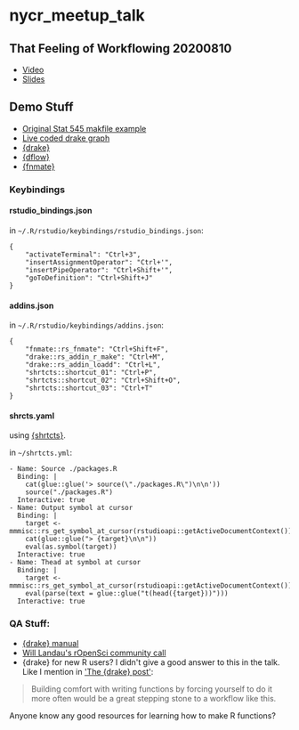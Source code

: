# nycr_meetup_talk

## That Feeling of Workflowing 20200810

  * [Video](https://www.youtube.com/watch?v=jU1Zv21GvT4)
  * [Slides](https://docs.google.com/presentation/d/18tEfBymtD50g3gTM2s2hfdRaoJTXRSohRSJxHb-FgU4/edit?usp=sharing)
  
## Demo Stuff

* [Original Stat 545 makfile example](https://stat545.com/automating-pipeline.html#the-final-makefile)
* [Live coded drake graph](https://github.com/MilesMcBain/nycr_meetup_talk_code)
* [{drake}](https://github.com/ropensci/drake)
* [{dflow}](https://github.com/milesmcbain/dflow)
* [{fnmate}](https://github.com.milesmcbain/fnmate)

### Keybindings

#### rstudio_bindings.json

in `~/.R/rstudio/keybindings/rstudio_bindings.json`:

```
{
    "activateTerminal": "Ctrl+3",
    "insertAssignmentOperator": "Ctrl+'",
    "insertPipeOperator": "Ctrl+Shift+'",
    "goToDefinition": "Ctrl+Shift+J"
}

```

#### addins.json

in `~/.R/rstudio/keybindings/addins.json`:

```
{
    "fnmate::rs_fnmate": "Ctrl+Shift+F",
    "drake::rs_addin_r_make": "Ctrl+M",
    "drake::rs_addin_loadd": "Ctrl+L",
    "shrtcts::shortcut_01": "Ctrl+P",
    "shrtcts::shortcut_02": "Ctrl+Shift+O",
    "shrtcts::shortcut_03": "Ctrl+T"
}
```

#### shrcts.yaml

using [{shrtcts}](https://github.com/gadenbuie/shrtcts).

in `~/shrtcts.yml`:

```
- Name: Source ./packages.R
  Binding: |
    cat(glue::glue('> source(\"./packages.R\")\n\n'))
    source("./packages.R")
  Interactive: true
- Name: Output symbol at cursor
  Binding: |
    target <- mmmisc::rs_get_symbol_at_cursor(rstudioapi::getActiveDocumentContext())
    cat(glue::glue("> {target}\n\n"))
    eval(as.symbol(target))
  Interactive: true
- Name: Thead at symbol at cursor
  Binding: |
    target <- mmmisc::rs_get_symbol_at_cursor(rstudioapi::getActiveDocumentContext())
    eval(parse(text = glue::glue("t(head({target}))")))
  Interactive: true

```

### QA Stuff:

* [{drake} manual](https://books.ropensci.org/drake/)
* [Will Landau's rOpenSci community call](https://ropensci.org/commcalls/2019-09-24/)
* {drake} for new R users? I didn't give a good answer to this in the talk. Like I mention in ['The {drake} post'](https://milesmcbain.xyz/the-drake-post/):

> Building comfort with writing functions by forcing yourself to do it more often would be a great stepping stone to a workflow like this.

Anyone know any good resources for learning how to make R functions?

